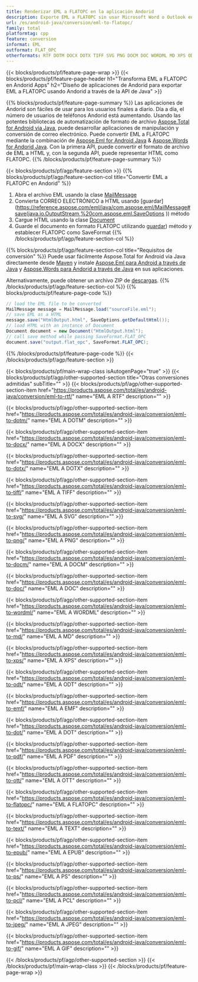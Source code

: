 ```yaml
---
title: Renderizar EML a FLATOPC en la aplicación Andorid
description: Exporte EML a FLATOPC sin usar Microsoft Word o Outlook en sus aplicaciones Andorid
url: /es/android-java/conversion/eml-to-flatopc/
family: total
platformtag: cpp
feature: conversion
informat: EML
outformat: FLAT_OPC
otherformats: RTF DOTM DOCX DOTX TIFF SVG PNG DOCM DOC WORDML MD XPS ODT EMF DOT PDF OTT BMP TEXT EPUB PS PCL JPEG GIF
---
```

{{< blocks/products/pf/feature-page-wrap >}}
{{< blocks/products/pf/feature-page-header h1="Transforma EML a FLATOPC en Andorid Apps" h2="Diseño de aplicaciones de Andorid para exportar EML a FLATOPC usando Andorid a través de la API de Java" >}}

{{% blocks/products/pf/feature-page-summary %}}
Las aplicaciones de Andorid son fáciles de usar para los usuarios finales a diario. Día a día, el número de usuarios de teléfonos Andorid está aumentando. Usando las potentes bibliotecas de automatización de formato de archivo [Aspose.Total for Android via Java](https://products.aspose.com/total/android-java/), puede desarrollar aplicaciones de manipulación y conversión de correo electrónico. Puede convertir EML a FLATOPC mediante la combinación de [Aspose.Eml for Android Java](https://products.aspose.com/eml/android-java/) & [Aspose.Words for Andorid Java](https://products.aspose.com/words/android-java/). Con la primera API, puede convertir el formato de archivo de EML a HTML y, con la segunda API, puede representar HTML como FLATOPC. 
{{% /blocks/products/pf/feature-page-summary  %}}

{{< blocks/products/pf/agp/feature-section >}}
{{% blocks/products/pf/agp/feature-section-col title="Convertir EML a FLATOPC en Andorid" %}}
1. Abra el archivo EML usando la clase [MailMessage](https://reference.aspose.com/eml/java/com.aspose.eml/mailmessage)
2. Convierta CORREO ELECTRÓNICO a HTML usando [guardar](https://reference.aspose.com/eml/java/com.aspose.eml/MailMessage#save(java.io.OutputStream,%20com.aspose.eml.SaveOptions )) método
3. Cargue HTML usando la clase [Document](https://reference.aspose.com/words/java/com.aspose.words/Document)
4. Guarde el documento en formato FLATOPC utilizando [guardar](https://reference.aspose.com/words/java/com.aspose.words/Document#save(java.lang.String,com.aspose.words.SaveOptions) )) método y establecer FLATOPC como SaveFormat
{{% /blocks/products/pf/agp/feature-section-col %}}

{{% blocks/products/pf/agp/feature-section-col title="Requisitos de conversión" %}}
Puede usar fácilmente Aspose.Total for Android via Java directamente desde [Maven](https://repository.aspose.com/webapp/#/artifacts/browse/tree/General/repo/com/aspose/aspose-total) y instale [Aspose.Eml para Android a través de Java](https://docs.aspose.com/eml/androidjava/installation/) y [Aspose.Words para Andorid a través de Java](https://docs.aspose.com/words/java/install-aspose-words-for-android-via-java/#install-asposewords-for-android-via-java-from-maven-repository) en sus aplicaciones.

Alternativamente, puede obtener un archivo ZIP de [descargas](https://downloads.aspose.com/total/androidjava).
{{% /blocks/products/pf/agp/feature-section-col %}}
{{% blocks/products/pf/feature-page-code %}}
```cs
// load the EML file to be converted
MailMessage message = MailMessage.load("sourceFile.eml"); 
// save EML as a HTML 
message.save("HtmlOutput.html", SaveOptions.getDefaultHtml());
// load HTML with an instance of Document
Document document = new Document("HtmlOutput.html");
// call save method while passing SaveFormat.FLAT_OPC
document.save("output.flat_opc", SaveFormat.FLAT_OPC); 
```

{{% /blocks/products/pf/feature-page-code %}}
{{< /blocks/products/pf/agp/feature-section >}}

{{< blocks/products/pf/main-wrap-class isAutogenPage="true" >}}
{{< blocks/products/pf/agp/other-supported-section title="Otras conversiones admitidas" subTitle="" >}}
{{< blocks/products/pf/agp/other-supported-section-item href="https://products.aspose.com/total/es/android-java/conversion/eml-to-rtf/" name="EML A RTF" description="" >}}

{{< blocks/products/pf/agp/other-supported-section-item href="https://products.aspose.com/total/es/android-java/conversion/eml-to-dotm/" name="EML A DOTM" description="" >}}

{{< blocks/products/pf/agp/other-supported-section-item href="https://products.aspose.com/total/es/android-java/conversion/eml-to-docx/" name="EML A DOCX" description="" >}}

{{< blocks/products/pf/agp/other-supported-section-item href="https://products.aspose.com/total/es/android-java/conversion/eml-to-dotx/" name="EML A DOTX" description="" >}}

{{< blocks/products/pf/agp/other-supported-section-item href="https://products.aspose.com/total/es/android-java/conversion/eml-to-tiff/" name="EML A TIFF" description="" >}}

{{< blocks/products/pf/agp/other-supported-section-item href="https://products.aspose.com/total/es/android-java/conversion/eml-to-svg/" name="EML A SVG" description="" >}}

{{< blocks/products/pf/agp/other-supported-section-item href="https://products.aspose.com/total/es/android-java/conversion/eml-to-png/" name="EML A PNG" description="" >}}

{{< blocks/products/pf/agp/other-supported-section-item href="https://products.aspose.com/total/es/android-java/conversion/eml-to-docm/" name="EML A DOCM" description="" >}}

{{< blocks/products/pf/agp/other-supported-section-item href="https://products.aspose.com/total/es/android-java/conversion/eml-to-doc/" name="EML A DOC" description="" >}}

{{< blocks/products/pf/agp/other-supported-section-item href="https://products.aspose.com/total/es/android-java/conversion/eml-to-wordml/" name="EML A WORDML" description="" >}}

{{< blocks/products/pf/agp/other-supported-section-item href="https://products.aspose.com/total/es/android-java/conversion/eml-to-md/" name="EML A MD" description="" >}}

{{< blocks/products/pf/agp/other-supported-section-item href="https://products.aspose.com/total/es/android-java/conversion/eml-to-xps/" name="EML A XPS" description="" >}}

{{< blocks/products/pf/agp/other-supported-section-item href="https://products.aspose.com/total/es/android-java/conversion/eml-to-odt/" name="EML A ODT" description="" >}}

{{< blocks/products/pf/agp/other-supported-section-item href="https://products.aspose.com/total/es/android-java/conversion/eml-to-emf/" name="EML A EMF" description="" >}}

{{< blocks/products/pf/agp/other-supported-section-item href="https://products.aspose.com/total/es/android-java/conversion/eml-to-dot/" name="EML A DOT" description="" >}}

{{< blocks/products/pf/agp/other-supported-section-item href="https://products.aspose.com/total/es/android-java/conversion/eml-to-pdf/" name="EML A PDF" description="" >}}

{{< blocks/products/pf/agp/other-supported-section-item href="https://products.aspose.com/total/es/android-java/conversion/eml-to-ott/" name="EML A OTT" description="" >}}

{{< blocks/products/pf/agp/other-supported-section-item href="https://products.aspose.com/total/es/android-java/conversion/eml-to-flatopc/" name="EML A FLATOPC" description="" >}}

{{< blocks/products/pf/agp/other-supported-section-item href="https://products.aspose.com/total/es/android-java/conversion/eml-to-text/" name="EML A TEXT" description="" >}}

{{< blocks/products/pf/agp/other-supported-section-item href="https://products.aspose.com/total/es/android-java/conversion/eml-to-epub/" name="EML A EPUB" description="" >}}

{{< blocks/products/pf/agp/other-supported-section-item href="https://products.aspose.com/total/es/android-java/conversion/eml-to-ps/" name="EML A PS" description="" >}}

{{< blocks/products/pf/agp/other-supported-section-item href="https://products.aspose.com/total/es/android-java/conversion/eml-to-pcl/" name="EML A PCL" description="" >}}

{{< blocks/products/pf/agp/other-supported-section-item href="https://products.aspose.com/total/es/android-java/conversion/eml-to-jpeg/" name="EML A JPEG" description="" >}}

{{< blocks/products/pf/agp/other-supported-section-item href="https://products.aspose.com/total/es/android-java/conversion/eml-to-gif/" name="EML A GIF" description="" >}}


{{< /blocks/products/pf/agp/other-supported-section >}}
{{< /blocks/products/pf/main-wrap-class >}}
{{< /blocks/products/pf/feature-page-wrap >}}